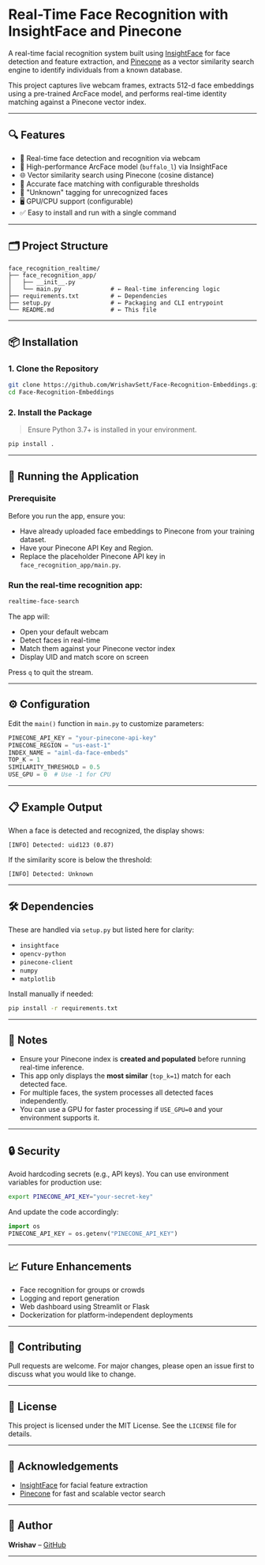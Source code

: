 
# Real-Time Face Recognition with InsightFace and Pinecone

A real-time facial recognition system built using [InsightFace](https://github.com/deepinsight/insightface) for face detection and feature extraction, and [Pinecone](https://www.pinecone.io/) as a vector similarity search engine to identify individuals from a known database.

This project captures live webcam frames, extracts 512-d face embeddings using a pre-trained ArcFace model, and performs real-time identity matching against a Pinecone vector index.

---

## 🔍 Features

- 📸 Real-time face detection and recognition via webcam
- 🤖 High-performance ArcFace model (`buffalo_l`) via InsightFace
- 🌐 Vector similarity search using Pinecone (cosine distance)
- 🎯 Accurate face matching with configurable thresholds
- 🚦 "Unknown" tagging for unrecognized faces
- 🖥️ GPU/CPU support (configurable)
- ✅ Easy to install and run with a single command

---

## 🗂️ Project Structure

```
face_recognition_realtime/
├── face_recognition_app/
│   ├── __init__.py
│   └── main.py              # ← Real-time inferencing logic
├── requirements.txt         # ← Dependencies
├── setup.py                 # ← Packaging and CLI entrypoint
└── README.md                # ← This file
```

---

## 📦 Installation

### 1. Clone the Repository

```bash
git clone https://github.com/WrishavSett/Face-Recognition-Embeddings.git
cd Face-Recognition-Embeddings
```

### 2. Install the Package

> Ensure Python 3.7+ is installed in your environment.

```bash
pip install .
```

---

## 🚀 Running the Application

### Prerequisite
Before you run the app, ensure you:
- Have already uploaded face embeddings to Pinecone from your training dataset.
- Have your Pinecone API Key and Region.
- Replace the placeholder Pinecone API key in `face_recognition_app/main.py`.

### Run the real-time recognition app:

```bash
realtime-face-search
```

The app will:
- Open your default webcam
- Detect faces in real-time
- Match them against your Pinecone vector index
- Display UID and match score on screen

Press `q` to quit the stream.

---

## ⚙️ Configuration

Edit the `main()` function in `main.py` to customize parameters:

```python
PINECONE_API_KEY = "your-pinecone-api-key"
PINECONE_REGION = "us-east-1"
INDEX_NAME = "aiml-da-face-embeds"
TOP_K = 1
SIMILARITY_THRESHOLD = 0.5
USE_GPU = 0  # Use -1 for CPU
```

---

## 📋 Example Output

When a face is detected and recognized, the display shows:

```
[INFO] Detected: uid123 (0.87)
```

If the similarity score is below the threshold:

```
[INFO] Detected: Unknown
```

---

## 🛠️ Dependencies

These are handled via `setup.py` but listed here for clarity:

- `insightface`
- `opencv-python`
- `pinecone-client`
- `numpy`
- `matplotlib`

Install manually if needed:

```bash
pip install -r requirements.txt
```

---

## 🧠 Notes

- Ensure your Pinecone index is **created and populated** before running real-time inference.
- This app only displays the **most similar** (`top_k=1`) match for each detected face.
- For multiple faces, the system processes all detected faces independently.
- You can use a GPU for faster processing if `USE_GPU=0` and your environment supports it.

---

## 🔒 Security

Avoid hardcoding secrets (e.g., API keys). You can use environment variables for production use:

```bash
export PINECONE_API_KEY="your-secret-key"
```

And update the code accordingly:

```python
import os
PINECONE_API_KEY = os.getenv("PINECONE_API_KEY")
```

---

## 📈 Future Enhancements

- Face recognition for groups or crowds
- Logging and report generation
- Web dashboard using Streamlit or Flask
- Dockerization for platform-independent deployments

---

## 🤝 Contributing

Pull requests are welcome. For major changes, please open an issue first to discuss what you would like to change.

---

## 📜 License

This project is licensed under the MIT License. See the `LICENSE` file for details.

---

## 🙌 Acknowledgements

- [InsightFace](https://github.com/deepinsight/insightface) for facial feature extraction
- [Pinecone](https://www.pinecone.io/) for fast and scalable vector search

---

## 👤 Author

**Wrishav** – [GitHub](https://github.com/yourusername)

---
